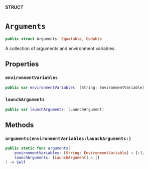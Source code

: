 **STRUCT**

# `Arguments`

```swift
public struct Arguments: Equatable, Codable
```

A collection of arguments and environment variables.

## Properties
### `environmentVariables`

```swift
public var environmentVariables: [String: EnvironmentVariable]
```

### `launchArguments`

```swift
public var launchArguments: [LaunchArgument]
```

## Methods
### `arguments(environmentVariables:launchArguments:)`

```swift
public static func arguments(
    environmentVariables: [String: EnvironmentVariable] = [:],
    launchArguments: [LaunchArgument] = []
) -> Self
```

